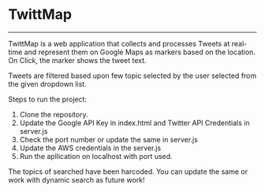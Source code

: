 # TwittMap
----

TwittMap is a web application that collects and processes Tweets at real-time and represent them on Google Maps as markers based on the location. On Click, the marker shows the tweet text.

Tweets are filtered based upon few topic selected by the user selected from the given dropdown  list.

Steps to run the project:

1. Clone the repository.
2. Update the Google API Key in index.html and Twitter API Credentials in server.js
3. Check the port number or update the same in server.js
4. Update the AWS credentials in the server.js
5. Run the apllication on localhost with port used.

The topics of searched have been harcoded. You can update the same or work with dynamic search as future work!





